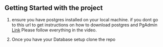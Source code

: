 ## Getting Started with the project
<ol>
  <li>
    <p>ensure you have postgres installed on your local machine.
    if you dont go to this url to get instructions on how to download postgres and PgAdmin
    <a href="https://youtu.be/fZQI7nBu32M" target="_blank">Link</a>
    Please follow everything in the video.
    </p>
  </li>
  <li>
    <p>
      Once you have your Database setup clone the repo
    </p>
  </li>
</ol>


